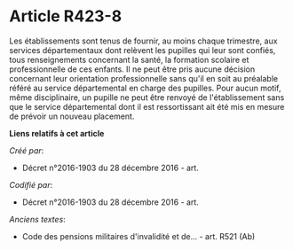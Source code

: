 # Article R423-8

Les établissements sont tenus de fournir, au moins chaque trimestre, aux services départementaux dont relèvent les pupilles
qui leur sont confiés, tous renseignements concernant la santé, la formation scolaire et professionnelle de ces enfants. Il
ne peut être pris aucune décision concernant leur orientation professionnelle sans qu'il en soit au préalable référé au
service départemental en charge des pupilles. Pour aucun motif, même disciplinaire, un pupille ne peut être renvoyé de
l'établissement sans que le service départemental dont il est ressortissant ait été mis en mesure de prévoir un nouveau
placement.

**Liens relatifs à cet article**

_Créé par_:

  - Décret n°2016-1903 du 28 décembre 2016 - art.

_Codifié par_:

  - Décret n°2016-1903 du 28 décembre 2016 - art.

_Anciens textes_:

  - Code des pensions militaires d'invalidité et de... - art. R521 (Ab)
